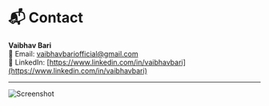# 📬 Contact

**Vaibhav Bari**  
📧 Email: [vaibhavbariofficial@gmail.com](mailto:vaibhavbariofficial@gmail.com)  
🔗 LinkedIn: [https://www.linkedin.com/in/vaibhavbari](https://www.linkedin.com/in/vaibhavbari)

---

![Screenshot](CRUD%20Operation%20ss/Screenshot%202025-07-31%20144454.png)
